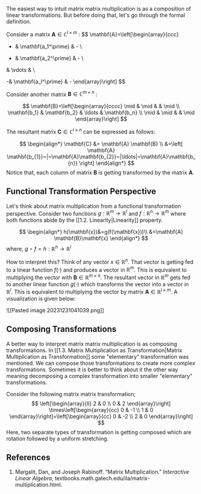 The easiest way to intuit matrix matrix multiplication is as a composition of linear transformations. But before doing that, let's go through the formal definition.


Consider a matrix $\mathbf{A} \in \mathbb{C}^{l \times m}$ :
$$
\mathbf{A}=\left[\begin{array}{ccc}
- & \mathbf{a_1^\prime} & - \\

- & \mathbf{a_2^\prime} & - \\

& \vdots & \\

-& \mathbf{a_l^\prime} & -
\end{array}\right]
$$

Consider another matrix $\mathbf{B} \in \mathbb{C}^{m \times n}$ :

$$
\mathbf{B}=\left[\begin{array}{cccc}
\mid & \mid & & \mid \\
\mathbf{b_1} & \mathbf{b_2} & \ldots & \mathbf{b_n} \\
\mid & \mid & & \mid
\end{array}\right]
$$

The resultant matrix $\mathbf{C} \in \mathbb{C}^{l\times n}$ can be expressed as follows:


$$
\begin{align*}
\mathbf{C} &= \mathbf{A} \mathbf{B} \\
&=\left[ \mathbf{A} \mathbf{b_{1}}~|~\mathbf{A}\mathbf{b_{2}}~|\ldots|~\mathbf{A}\mathbf{b_{n}} \right] 
\end{align*}
$$
Notice that, each column of matrix $\mathbf{B}$ is getting transformed by the matrix $\mathbf{A}$.  


## Functional Transformation Perspective 

Let's think about matrix multiplication from a functional transformation perspective. Consider two functions $g:\mathbb{R}^{m} \rightarrow \mathbb{R}^l$  and $f:\mathbb{R}^{n} \rightarrow \mathbb{R}^m$ where both functions abide by the [[1.2. Linearity|Linearity]] property.


$$
\begin{align*}
h(\mathbf{x})&=g(f(\mathbf{x}))\\
&=\mathbf{A} \mathbf{B}\mathbf{x}
\end{align*}
$$
where, $g~\circ~f =h:\mathbb{R}^{n} \rightarrow \mathbb{R}^l$

How to interpret this? Think of any vector $x \in \mathbb{R}^n$. That vector is getting fed to a linear function $f(\cdot)$ and produces a vector in $\mathbb{R}^m$. This is equivalent to multiplying the vector with  $\mathbf{B}\in\mathbb{R}^{m\times n}$. The resultant vector in $\mathbb{R}^m$ gets fed to another linear function $g(\cdot)$ which transforms the vector into a vector in $\mathbb{R}^l$. This is equivalent to multiplying the vector by matrix $\mathbf{A} \in \mathbb{R}^{l\times m}$.  A visualization is given below:

![[Pasted image 20231231041039.png]]

## Composing Transformations 

A better way to interpret matrix matrix multiplication is as composing transformations.
In [[1.3. Matrix Multiplication as Transformation|Matrix Multiplication as Transformation]] some "elementary" transformation was mentioned. We can compose those transformations to create more complex transformations. Sometimes it is better to think about it the other way meaning decomposing a complex transformation into smaller "elementary" transformations.

Consider the following matrix matrix transformation;
$$
\left[\begin{array}{ll}
2 & 0 \\
0 & 2
\end{array}\right] \times\left[\begin{array}{cc}
0 & -1 \\
1 & 0
\end{array}\right]=\left[\begin{array}{cc}
0 & -2 \\
2 & 0
\end{array}\right]
$$
Here, two separate types of transformation is getting composed which are rotation followed by a uniform stretching.





## References

1. Margalit, Dan, and Joseph Rabinoff. “Matrix Multiplication.” _Interactive Linear Algebra_, textbooks.math.gatech.edu/ila/matrix-multiplication.html.



